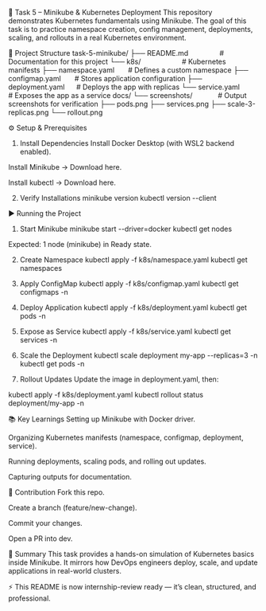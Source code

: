 🚀 Task 5 – Minikube & Kubernetes Deployment
This repository demonstrates Kubernetes fundamentals using Minikube. The goal of this task is to practice namespace creation, config management, deployments, scaling, and rollouts in a real Kubernetes environment.

📂 Project Structure
task-5-minikube/
├── README.md                # Documentation for this project
└── k8s/                     # Kubernetes manifests
├── namespace.yaml       # Defines a custom namespace
├── configmap.yaml       # Stores application configuration
├── deployment.yaml      # Deploys the app with replicas
└── service.yaml         # Exposes the app as a service
docs/
└── screenshots/             # Output screenshots for verification
├── pods.png
├── services.png
├── scale-3-replicas.png
└── rollout.png

⚙️ Setup & Prerequisites
1. Install Dependencies
Install Docker Desktop (with WSL2 backend enabled).

Install Minikube → Download here.

Install kubectl → Download here.

2. Verify Installations
minikube version
kubectl version --client

▶️ Running the Project
1. Start Minikube
minikube start --driver=docker
kubectl get nodes

Expected: 1 node (minikube) in Ready state.

2. Create Namespace
kubectl apply -f k8s/namespace.yaml
kubectl get namespaces

3. Apply ConfigMap
kubectl apply -f k8s/configmap.yaml
kubectl get configmaps -n <your-namespace>

4. Deploy Application
kubectl apply -f k8s/deployment.yaml
kubectl get pods -n <your-namespace>

5. Expose as Service
kubectl apply -f k8s/service.yaml
kubectl get services -n <your-namespace>

6. Scale the Deployment
kubectl scale deployment my-app --replicas=3 -n <your-namespace>
kubectl get pods -n <your-namespace>

7. Rollout Updates
Update the image in deployment.yaml, then:

kubectl apply -f k8s/deployment.yaml
kubectl rollout status deployment/my-app -n <your-namespace>

📚 Key Learnings
Setting up Minikube with Docker driver.

Organizing Kubernetes manifests (namespace, configmap, deployment, service).

Running deployments, scaling pods, and rolling out updates.

Capturing outputs for documentation.

🤝 Contribution
Fork this repo.

Create a branch (feature/new-change).

Commit your changes.

Open a PR into dev.

📌 Summary
This task provides a hands-on simulation of Kubernetes basics inside Minikube. It mirrors how DevOps engineers deploy, scale, and update applications in real-world clusters.

⚡ This README is now internship-review ready — it’s clean, structured, and professional.
